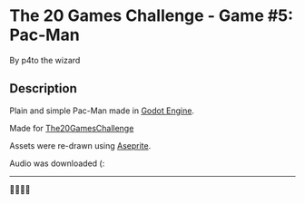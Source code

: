 # The 20 Games Challenge - Game #5: Pac-Man
By p4to the wizard

## Description

Plain and simple Pac-Man made in [Godot Engine](https://godotengine.org/).

Made for [The20GamesChallenge](https://20_games_challenge.gitlab.io/)

Assets were re-drawn using [Aseprite](https://www.aseprite.org/).

Audio was downloaded (:

---
🦆🧙‍♂️🔥
